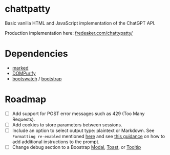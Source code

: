 # chattpatty

Basic vanilla HTML and JavaScript implementation of the ChatGPT API.

Production implementation here: [fredeaker.com/chattypatty/](https://fredeaker.com/chattypatty/)

# Dependencies

- [marked](https://github.com/markedjs/marked)
- [DOMPurify](https://github.com/cure53/DOMPurify)
- [bootswatch](https://github.com/thomaspark/bootswatch) / [bootstrap](https://github.com/twbs/bootstrap)

# Roadmap

- [ ] Add support for POST error messages such as 429 (Too Many Requests).
- [ ] Add cookies to store parameters between sessions.
- [ ] Include an option to select output type: plaintext or Markdown. See `Formatting re-enabled` mentioned [here](https://platform.openai.com/docs/guides/reasoning-best-practices#how-to-prompt-reasoning-models-effectively) and see [this guidance](https://community.openai.com/t/how-to-prevent-gpt-from-outputting-responses-in-markdown-format/961314/2) on how to add additional instructions to the prompt.
- [ ] Change debug section to a Boostrap [Modal](https://getbootstrap.com/docs/5.3/components/modal/), [Toast](https://getbootstrap.com/docs/5.3/components/toasts/), or [Tooltip](https://getbootstrap.com/docs/5.3/components/tooltips/)
